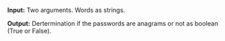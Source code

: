 **Input:**  Two arguments. Words as strings. 

**Output:** Dertermination if the passwords are anagrams or not as boolean (True or False).
